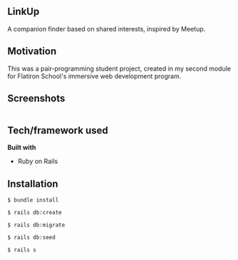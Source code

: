 ## LinkUp
A companion finder based on shared interests, inspired by Meetup.

## Motivation
This was a pair-programming student project, created in my second module for Flatiron School's immersive web development program.
 
## Screenshots
![]()

## Tech/framework used

<b>Built with</b>
- Ruby on Rails

## Installation


   ```$ bundle install```

   ```$ rails db:create```

   ```$ rails db:migrate```
   
   ```$ rails db:seed```

   ```$ rails s```
